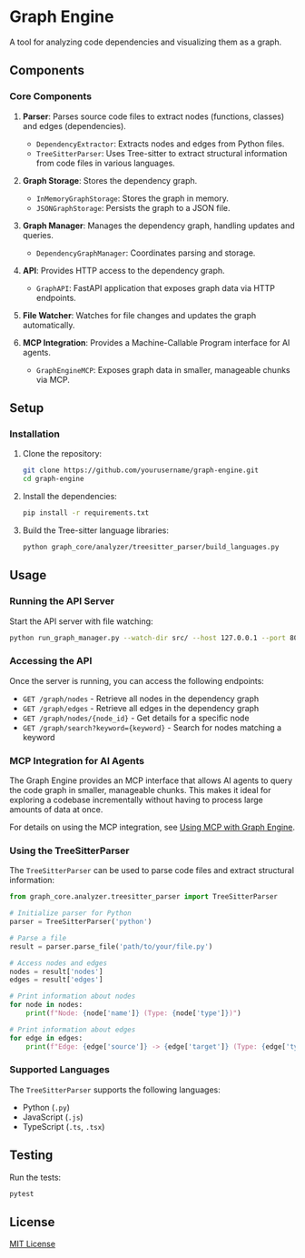 # Graph Engine

A tool for analyzing code dependencies and visualizing them as a graph.

## Components

### Core Components

1. **Parser**: Parses source code files to extract nodes (functions, classes) and edges (dependencies).
   - `DependencyExtractor`: Extracts nodes and edges from Python files.
   - `TreeSitterParser`: Uses Tree-sitter to extract structural information from code files in various languages.

2. **Graph Storage**: Stores the dependency graph.
   - `InMemoryGraphStorage`: Stores the graph in memory.
   - `JSONGraphStorage`: Persists the graph to a JSON file.

3. **Graph Manager**: Manages the dependency graph, handling updates and queries.
   - `DependencyGraphManager`: Coordinates parsing and storage.

4. **API**: Provides HTTP access to the dependency graph.
   - `GraphAPI`: FastAPI application that exposes graph data via HTTP endpoints.

5. **File Watcher**: Watches for file changes and updates the graph automatically.

6. **MCP Integration**: Provides a Machine-Callable Program interface for AI agents.
   - `GraphEngineMCP`: Exposes graph data in smaller, manageable chunks via MCP.

## Setup

### Installation

1. Clone the repository:
   ```bash
   git clone https://github.com/yourusername/graph-engine.git
   cd graph-engine
   ```

2. Install the dependencies:
   ```bash
   pip install -r requirements.txt
   ```

3. Build the Tree-sitter language libraries:
   ```bash
   python graph_core/analyzer/treesitter_parser/build_languages.py
   ```

## Usage

### Running the API Server

Start the API server with file watching:

```bash
python run_graph_manager.py --watch-dir src/ --host 127.0.0.1 --port 8000
```

### Accessing the API

Once the server is running, you can access the following endpoints:

- `GET /graph/nodes` - Retrieve all nodes in the dependency graph
- `GET /graph/edges` - Retrieve all edges in the dependency graph
- `GET /graph/nodes/{node_id}` - Get details for a specific node
- `GET /graph/search?keyword={keyword}` - Search for nodes matching a keyword

### MCP Integration for AI Agents

The Graph Engine provides an MCP interface that allows AI agents to query the code graph in smaller, manageable chunks. This makes it ideal for exploring a codebase incrementally without having to process large amounts of data at once.

For details on using the MCP integration, see [Using MCP with Graph Engine](docs/using_mcp.md).

### Using the TreeSitterParser

The `TreeSitterParser` can be used to parse code files and extract structural information:

```python
from graph_core.analyzer.treesitter_parser import TreeSitterParser

# Initialize parser for Python
parser = TreeSitterParser('python')

# Parse a file
result = parser.parse_file('path/to/your/file.py')

# Access nodes and edges
nodes = result['nodes']
edges = result['edges']

# Print information about nodes
for node in nodes:
    print(f"Node: {node['name']} (Type: {node['type']})")

# Print information about edges
for edge in edges:
    print(f"Edge: {edge['source']} -> {edge['target']} (Type: {edge['type']})")
```

### Supported Languages

The `TreeSitterParser` supports the following languages:

- Python (`.py`)
- JavaScript (`.js`)
- TypeScript (`.ts`, `.tsx`)

## Testing

Run the tests:

```bash
pytest
```

## License

[MIT License](LICENSE.md)